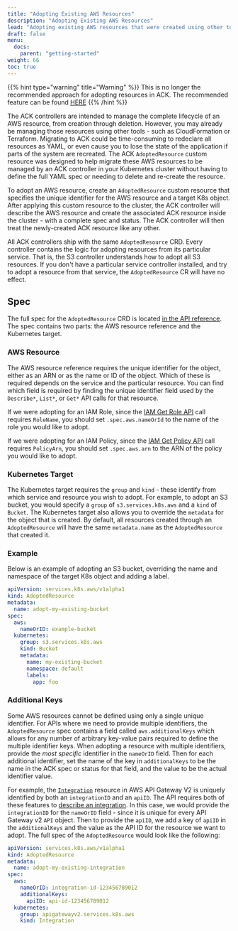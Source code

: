 ```yaml
---
title: "Adopting Existing AWS Resources"
description: "Adopting Existing AWS Resources"
lead: "Adopting existing AWS resources that were created using other tools"
draft: false
menu:
  docs:
    parent: "getting-started"
weight: 66
toc: true
---
```


{{% hint type="warning" title="Warning" %}}
This is no longer the recommended approach for adopting resources in ACK. The
recommended feature can be found [HERE](../features.md#resourceadoption)
{{% /hint %}}

The ACK controllers are intended to manage the complete lifecycle of an AWS
resource, from creation through deletion. However, you may already be
managing those resources using other tools - such as CloudFormation or
Terraform. Migrating to ACK could be time-consuming to redeclare all resources
as YAML, or even cause you to lose the state of the application if parts of the
system are recreated. The ACK `AdoptedResource` custom resource was designed to
help migrate these AWS resources to be managed by an ACK controller in your Kubernetes
cluster without having to define the full YAML spec or needing to delete and
re-create the resource.

To adopt an AWS resource, create an `AdoptedResource` custom
resource that specifies the unique identifier for the AWS resource and a target
K8s object. After applying this custom resource to the cluster, the ACK
controller will describe the AWS resource and create the associated ACK resource
inside the cluster - with a complete spec and status. The ACK controller will
then treat the newly-created ACK resource like any other.

All ACK controllers ship with the same `AdoptedResource` CRD. Every controller
contains the logic for adopting resources from its particular service. That is,
the S3 controller understands how to adopt all S3 resources. If you don't have a
particular service controller installed, and try to adopt a resource from that
service, the `AdoptedResource` CR will have no effect.

## Spec

The full spec for the `AdoptedResource` CRD is located [in the API
reference][api-ref]. The spec contains two parts: the AWS resource reference and
the Kubernetes target.

### AWS Resource

The AWS resource reference requires the unique identifier for the object, either
as an ARN or as the name or ID of the object. Which of these is required depends
on the service and the particular resource.
You can find which field is required
by finding the unique identifier field used by the `Describe*`, `List*`, or `Get*` API
calls for that resource.

If we were adopting for an IAM Role, since the [IAM Get Role API][iamrole-get] call requires `RoleName`, you should set `.spec.aws.nameOrId` to the name of the role you would like to adopt.

If we were adopting for an IAM Policy, since the [IAM Get Policy API][iampolicy-get] call requires `PolicyArn`, you should set `.spec.aws.arn` to the ARN of the policy you would like to adopt.

### Kubernetes Target

The Kubernetes target requires the `group` and `kind` - these identify from
which service and resource you wish to adopt. For example, to adopt an S3
bucket, you would specify a `group` of `s3.services.k8s.aws` and a `kind` of
`Bucket`. The Kubernetes target also allows you to override the `metadata` for
the object that is created. By default, all resources created through an
`AdoptedResource` will have the same `metadata.name` as the `AdoptedResource`
that created it.

[api-ref]: https://aws-controllers-k8s.github.io/community/reference/common/v1alpha1/adoptedresource/

### Example

Below is an example of adopting an S3 bucket, overriding the name and namespace
of the target K8s object and adding a label.

```yaml
apiVersion: services.k8s.aws/v1alpha1
kind: AdoptedResource
metadata:
  name: adopt-my-existing-bucket
spec:
  aws:
    nameOrID: example-bucket
  kubernetes:
    group: s3.services.k8s.aws
    kind: Bucket
    metadata:
      name: my-existing-bucket
      namespace: default
      labels:
        app: foo
```

### Additional Keys

Some AWS resources cannot be defined using only a single unique identifier. For
APIs where we need to provide multiple identifiers, the `AdoptedResource` spec
contains a field called `aws.additionalKeys` which allows for any number of
arbitrary key-value pairs required to define the multiple identifier keys. When
adopting a resource with multiple identifiers, provide the _most specific_
identifier in the `nameOrID` field. Then for each additional identifier, set the
name of the key in `additionalKeys` to be the name in the ACK spec or status for
that field, and the value to be the actual identifier value.

For example, the [`Integration`][apigw-integration] resource in AWS API Gateway
V2 is uniquely identified by both an `integrationID` and an `apiID`. The API
requires both of these features to [describe an integration][integ-describe]. In
this case, we would provide the `integrationID` for the `nameOrID` field - since
it is unique for every API Gateway v2 `API` object. Then to provide the `apiID`,
we add a key of `apiID` in the `additionalKeys` and the value as the API ID for
the resource we want to adopt. The full spec of the `AdoptedResource` would look
like the following:

```yaml
apiVersion: services.k8s.aws/v1alpha1
kind: AdoptedResource
metadata:
  name: adopt-my-existing-integration
spec:
  aws:
    nameOrID: integration-id-123456789012
    additionalKeys:
      apiID: api-id-123456789012
  kubernetes:
    group: apigatewayv2.services.k8s.aws
    kind: Integration
```

[apigw-integration]: https://aws-controllers-k8s.github.io/community/reference/apigatewayv2/v1alpha1/integration/#spec
[integ-describe]: https://docs.aws.amazon.com/sdk-for-go/api/service/apigatewayv2/#GetIntegrationInput
[iamrole-get]: https://docs.aws.amazon.com/IAM/latest/APIReference/API_GetRole.html
[iampolicy-get]: https://docs.aws.amazon.com/IAM/latest/APIReference/API_GetPolicy.html
